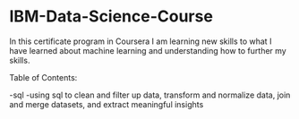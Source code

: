 # IBM-Data-Science-Course

In this certificate program in Coursera I am learning new skills to what I have learned about machine learning and understanding how to further my skills.

Table of Contents:

-sql
  -using sql to clean and filter up data, transform and normalize data, join and merge datasets, and extract meaningful insights
